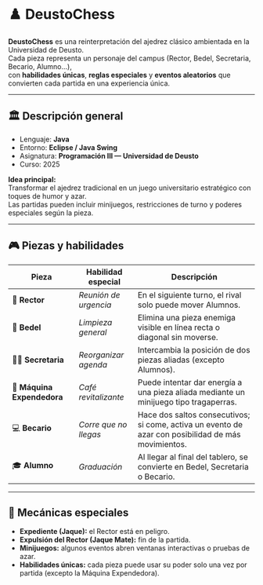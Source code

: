 # ♟️ DeustoChess

**DeustoChess** es una reinterpretación del ajedrez clásico ambientada en la Universidad de Deusto.  
Cada pieza representa un personaje del campus (Rector, Bedel, Secretaria, Becario, Alumno...),  
con **habilidades únicas**, **reglas especiales** y **eventos aleatorios** que convierten cada partida en una experiencia única.

---

## 🏛️ Descripción general

- Lenguaje: **Java**
- Entorno: **Eclipse / Java Swing**
- Asignatura: **Programación III — Universidad de Deusto**
- Curso: 2025

**Idea principal:**  
Transformar el ajedrez tradicional en un juego universitario estratégico con toques de humor y azar.  
Las partidas pueden incluir minijuegos, restricciones de turno y poderes especiales según la pieza.

---

## 🎮 Piezas y habilidades

| Pieza | Habilidad especial | Descripción |
|--------|--------------------|--------------|
| 👑 **Rector** | *Reunión de urgencia* | En el siguiente turno, el rival solo puede mover Alumnos. |
| 👸 **Bedel** | *Limpieza general* | Elimina una pieza enemiga visible en línea recta o diagonal sin moverse. |
| 🧍‍♀️ **Secretaria** | *Reorganizar agenda* | Intercambia la posición de dos piezas aliadas (excepto Alumnos). |
| 🏪 **Máquina Expendedora** | *Café revitalizante* | Puede intentar dar energía a una pieza aliada mediante un minijuego tipo tragaperras. |
| 💻 **Becario** | *Corre que no llegas* | Hace dos saltos consecutivos; si come, activa un evento de azar con posibilidad de más movimientos. |
| 🎓 **Alumno** | *Graduación* | Al llegar al final del tablero, se convierte en Bedel, Secretaria o Becario. |

---

## 🧠 Mecánicas especiales

- **Expediente (Jaque):** el Rector está en peligro.  
- **Expulsión del Rector (Jaque Mate):** fin de la partida.  
- **Minijuegos:** algunos eventos abren ventanas interactivas o pruebas de azar.  
- **Habilidades únicas:** cada pieza puede usar su poder solo una vez por partida (excepto la Máquina Expendedora).
